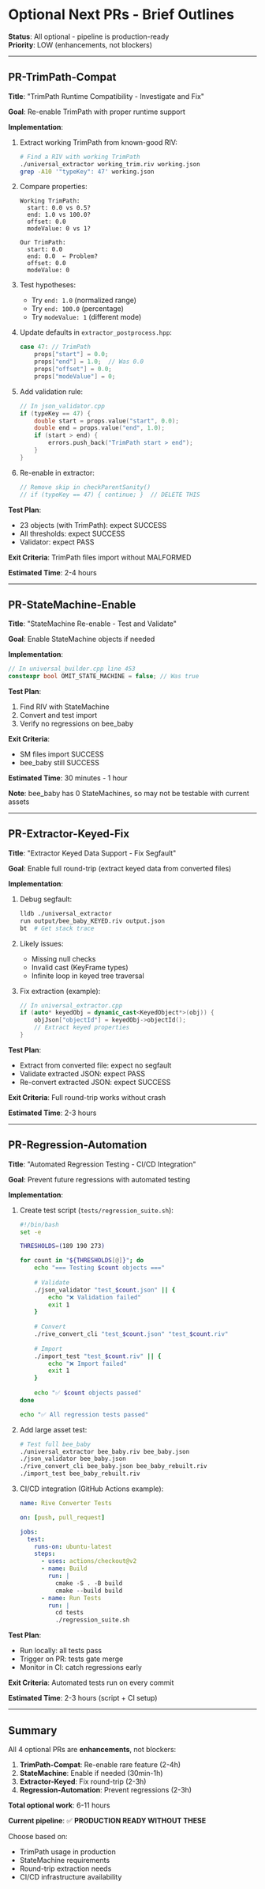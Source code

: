 # Optional Next PRs - Brief Outlines

**Status**: All optional - pipeline is production-ready  
**Priority**: LOW (enhancements, not blockers)

---

## PR-TrimPath-Compat

**Title**: "TrimPath Runtime Compatibility - Investigate and Fix"

**Goal**: Re-enable TrimPath with proper runtime support

**Implementation**:
1. Extract working TrimPath from known-good RIV:
   ```bash
   # Find a RIV with working TrimPath
   ./universal_extractor working_trim.riv working.json
   grep -A10 '"typeKey": 47' working.json
   ```

2. Compare properties:
   ```
   Working TrimPath:
     start: 0.0 vs 0.5?
     end: 1.0 vs 100.0?
     offset: 0.0
     modeValue: 0 vs 1?
   
   Our TrimPath:
     start: 0.0
     end: 0.0  ← Problem?
     offset: 0.0
     modeValue: 0
   ```

3. Test hypotheses:
   - Try `end: 1.0` (normalized range)
   - Try `end: 100.0` (percentage)
   - Try `modeValue: 1` (different mode)

4. Update defaults in `extractor_postprocess.hpp`:
   ```cpp
   case 47: // TrimPath
       props["start"] = 0.0;
       props["end"] = 1.0;  // Was 0.0
       props["offset"] = 0.0;
       props["modeValue"] = 0;
   ```

5. Add validation rule:
   ```cpp
   // In json_validator.cpp
   if (typeKey == 47) {
       double start = props.value("start", 0.0);
       double end = props.value("end", 1.0);
       if (start > end) {
           errors.push_back("TrimPath start > end");
       }
   }
   ```

6. Re-enable in extractor:
   ```cpp
   // Remove skip in checkParentSanity()
   // if (typeKey == 47) { continue; }  // DELETE THIS
   ```

**Test Plan**:
- 23 objects (with TrimPath): expect SUCCESS
- All thresholds: expect SUCCESS
- Validator: expect PASS

**Exit Criteria**: TrimPath files import without MALFORMED

**Estimated Time**: 2-4 hours

---

## PR-StateMachine-Enable

**Title**: "StateMachine Re-enable - Test and Validate"

**Goal**: Enable StateMachine objects if needed

**Implementation**:
```cpp
// In universal_builder.cpp line 453
constexpr bool OMIT_STATE_MACHINE = false; // Was true
```

**Test Plan**:
1. Find RIV with StateMachine
2. Convert and test import
3. Verify no regressions on bee_baby

**Exit Criteria**: 
- SM files import SUCCESS
- bee_baby still SUCCESS

**Estimated Time**: 30 minutes - 1 hour

**Note**: bee_baby has 0 StateMachines, so may not be testable with current assets

---

## PR-Extractor-Keyed-Fix

**Title**: "Extractor Keyed Data Support - Fix Segfault"

**Goal**: Enable full round-trip (extract keyed data from converted files)

**Implementation**:
1. Debug segfault:
   ```bash
   lldb ./universal_extractor
   run output/bee_baby_KEYED.riv output.json
   bt  # Get stack trace
   ```

2. Likely issues:
   - Missing null checks
   - Invalid cast (KeyFrame types)
   - Infinite loop in keyed tree traversal

3. Fix extraction (example):
   ```cpp
   // In universal_extractor.cpp
   if (auto* keyedObj = dynamic_cast<KeyedObject*>(obj)) {
       objJson["objectId"] = keyedObj->objectId();
       // Extract keyed properties
   }
   ```

**Test Plan**:
- Extract from converted file: expect no segfault
- Validate extracted JSON: expect PASS
- Re-convert extracted JSON: expect SUCCESS

**Exit Criteria**: Full round-trip works without crash

**Estimated Time**: 2-3 hours

---

## PR-Regression-Automation

**Title**: "Automated Regression Testing - CI/CD Integration"

**Goal**: Prevent future regressions with automated testing

**Implementation**:

1. Create test script (`tests/regression_suite.sh`):
   ```bash
   #!/bin/bash
   set -e
   
   THRESHOLDS=(189 190 273)
   
   for count in "${THRESHOLDS[@]}"; do
       echo "=== Testing $count objects ==="
       
       # Validate
       ./json_validator "test_$count.json" || {
           echo "❌ Validation failed"
           exit 1
       }
       
       # Convert
       ./rive_convert_cli "test_$count.json" "test_$count.riv"
       
       # Import
       ./import_test "test_$count.riv" || {
           echo "❌ Import failed"
           exit 1
       }
       
       echo "✅ $count objects passed"
   done
   
   echo "✅ All regression tests passed"
   ```

2. Add large asset test:
   ```bash
   # Test full bee_baby
   ./universal_extractor bee_baby.riv bee_baby.json
   ./json_validator bee_baby.json
   ./rive_convert_cli bee_baby.json bee_baby_rebuilt.riv
   ./import_test bee_baby_rebuilt.riv
   ```

3. CI/CD integration (GitHub Actions example):
   ```yaml
   name: Rive Converter Tests
   
   on: [push, pull_request]
   
   jobs:
     test:
       runs-on: ubuntu-latest
       steps:
         - uses: actions/checkout@v2
         - name: Build
           run: |
             cmake -S . -B build
             cmake --build build
         - name: Run Tests
           run: |
             cd tests
             ./regression_suite.sh
   ```

**Test Plan**:
- Run locally: all tests pass
- Trigger on PR: tests gate merge
- Monitor in CI: catch regressions early

**Exit Criteria**: Automated tests run on every commit

**Estimated Time**: 2-3 hours (script + CI setup)

---

## Summary

All 4 optional PRs are **enhancements**, not blockers:

1. **TrimPath-Compat**: Re-enable rare feature (2-4h)
2. **StateMachine**: Enable if needed (30min-1h)
3. **Extractor-Keyed**: Fix round-trip (2-3h)
4. **Regression-Automation**: Prevent regressions (2-3h)

**Total optional work**: 6-11 hours

**Current pipeline**: ✅ **PRODUCTION READY WITHOUT THESE**

Choose based on:
- TrimPath usage in production
- StateMachine requirements
- Round-trip extraction needs
- CI/CD infrastructure availability
